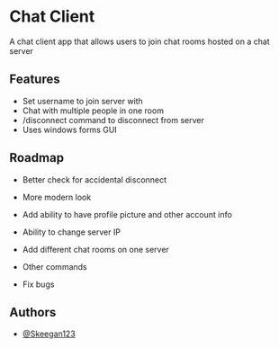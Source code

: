 # Chat Client

A chat client app that allows users to join chat rooms hosted on a chat server

## Features

- Set username to join server with
- Chat with multiple people in one room
- /disconnect command to disconnect from server
- Uses windows forms GUI 

## Roadmap

- Better check for accidental disconnect

- More modern look

- Add ability to have profile picture and other account info

- Ability to change server IP

- Add different chat rooms on one server

- Other commands

- Fix bugs


## Authors

- [@Skeegan123](https://www.github.com/Skeegan123)


